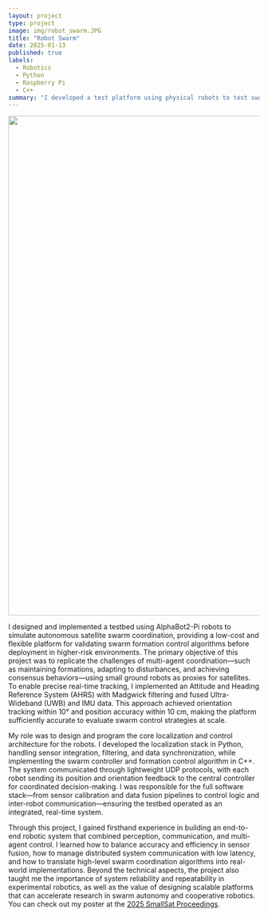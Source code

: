 ```yaml
---
layout: project
type: project
image: img/robot_swarm.JPG
title: "Robot Swarm"
date: 2025-01-13
published: true
labels:
  - Robotics
  - Python
  - Raspberry Pi
  - C++
summary: "I developed a test platform using physical robots to test swarm satellite formation control algorithms that was published at the 2025 Small Satellite Conference."
---
```


<div class="text-center p-4">
  <img width="1000px" src="../img/robot_swarm_poster.jpg" class="img-thumbnail" >
</div>

I designed and implemented a testbed using AlphaBot2-Pi robots to simulate autonomous satellite swarm coordination, providing a low-cost and flexible platform for validating swarm formation control algorithms before deployment in higher-risk environments. The primary objective of this project was to replicate the challenges of multi-agent coordination—such as maintaining formations, adapting to disturbances, and achieving consensus behaviors—using small ground robots as proxies for satellites. To enable precise real-time tracking, I implemented an Attitude and Heading Reference System (AHRS) with Madgwick filtering and fused Ultra-Wideband (UWB) and IMU data. This approach achieved orientation tracking within 10° and position accuracy within 10 cm, making the platform sufficiently accurate to evaluate swarm control strategies at scale.

My role was to design and program the core localization and control architecture for the robots. I developed the localization stack in Python, handling sensor integration, filtering, and data synchronization, while implementing the swarm controller and formation control algorithm in C++. The system communicated through lightweight UDP protocols, with each robot sending its position and orientation feedback to the central controller for coordinated decision-making. I was responsible for the full software stack—from sensor calibration and data fusion pipelines to control logic and inter-robot communication—ensuring the testbed operated as an integrated, real-time system.

Through this project, I gained firsthand experience in building an end-to-end robotic system that combined perception, communication, and multi-agent control. I learned how to balance accuracy and efficiency in sensor fusion, how to manage distributed system communication with low latency, and how to translate high-level swarm coordination algorithms into real-world implementations. Beyond the technical aspects, the project also taught me the importance of system reliability and repeatability in experimental robotics, as well as the value of designing scalable platforms that can accelerate research in swarm autonomy and cooperative robotics.
\
You can check out my poster at the [2025 SmallSat Proceedings](https://digitalcommons.usu.edu/smallsat/2025/all2025/73/).

